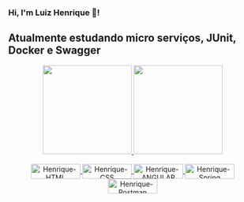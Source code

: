 ### Hi, I'm Luiz Henrique 🎯!

## Atualmente estudando micro serviços, JUnit, Docker e Swagger

<div align="center">
  <a href="https://github.com/LuizHenriqueT1">
  <img height="180em" src="https://github-readme-stats.vercel.app/api?username=LuizHenriqueT1&show_icons=true&theme=codeSTACKr&include_all_commits=true&count_private=true"/>
  <img height="180em" src="https://github-readme-stats.vercel.app/api/top-langs/?username=LuizHenriqueT1&layout=compact&langs_count=7&theme=codeSTACKr"/>
</div>
  
 <div style="display: inline_block" align="center"><br>
  <img align="center" alt="Henrique-HTML" height="30" width="100" src="https://img.shields.io/badge/HTML5-E34F26?style=for-the-badge&logo=html5&logoColor=white">
  <img align="center" alt="Henrique-CSS" height="30" width="100" src="https://img.shields.io/badge/CSS3-1572B6?style=for-the-badge&logo=css3&logoColor=white">
  <img align="center" alt="Henrique-ANGULAR" height="30" width="100" src="https://img.shields.io/badge/Angular-DD0031?style=for-the-badge&logo=angular&logoColor=white">
  <img align="center" alt="Henrique-Spring" height="30" width="100" src="https://img.shields.io/badge/Spring-6DB33F?style=for-the-badge&logo=spring&logoColor=white">
  <img align="center" alt="Henrique-Postman" height="30" width="100" src="https://img.shields.io/badge/Postman-FF6C37?style=flat-square&logo=Postman&logoColor=white">
</div>
  
